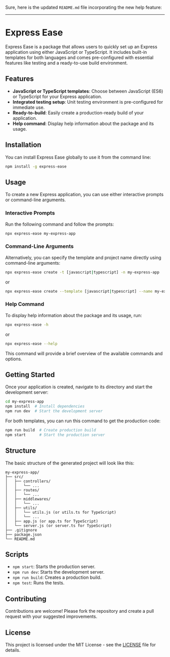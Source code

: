 Sure, here is the updated `README.md` file incorporating the new help feature:

---

# Express Ease

Express Ease is a package that allows users to quickly set up an Express application using either JavaScript or TypeScript. It includes built-in templates for both languages and comes pre-configured with essential features like testing and a ready-to-use build environment.

## Features

- **JavaScript or TypeScript templates**: Choose between JavaScript (ES6) or TypeScript for your Express application.
- **Integrated testing setup**: Unit testing environment is pre-configured for immediate use.
- **Ready-to-build**: Easily create a production-ready build of your application.
- **Help command**: Display help information about the package and its usage.

## Installation

You can install Express Ease globally to use it from the command line:

```bash
npm install -g express-ease
```

## Usage

To create a new Express application, you can use either interactive prompts or command-line arguments.

### Interactive Prompts

Run the following command and follow the prompts:

```bash
npx express-ease my-express-app
```

### Command-Line Arguments

Alternatively, you can specify the template and project name directly using command-line arguments:

```bash
npx express-ease create -t [javascript|typescript] -n my-express-app
```

or

```bash
npx express-ease create --template [javascript|typescript] --name my-express-app
```

### Help Command

To display help information about the package and its usage, run:

```bash
npx express-ease -h
```

or

```bash
npx express-ease --help
```

This command will provide a brief overview of the available commands and options.

## Getting Started

Once your application is created, navigate to its directory and start the development server:

```bash
cd my-express-app
npm install  # Install dependencies
npm run dev  # Start the development server
```

For both templates, you can run this command to get the production code:

```bash
npm run build  # Create production build
npm start      # Start the production server
```

## Structure

The basic structure of the generated project will look like this:

```
my-express-app/
├── src/
│   ├── controllers/
│   │   └── ...
│   ├── routes/
│   │   └── ...
│   ├── middlewares/
│   │   └── ...
│   ├── utils/
│   │   └── utils.js (or utils.ts for TypeScript)
│   │   └── ...
│   ├── app.js (or app.ts for TypeScript)
│   └── server.js (or server.ts for TypeScript)
├── .gitignore
├── package.json
└── README.md
```

## Scripts

- `npm start`: Starts the production server.
- `npm run dev`: Starts the development server.
- `npm run build`: Creates a production build.
- `npm test`: Runs the tests.

## Contributing

Contributions are welcome! Please fork the repository and create a pull request with your suggested improvements.

## License

This project is licensed under the MIT License - see the [LICENSE](LICENSE) file for details.
